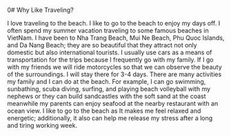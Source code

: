 0# Why Like Traveling?

I love traveling to the beach. I like to go to the beach to enjoy my days off.
I often spend my summer vacation traveling to some famous beaches in VietNam. 
I have been to Nha Trang Beach, Mui Ne Beach, Phu Quoc Islands, and Da Nang Beach; they are so beautiful that they attract not only domestic but also international tourists. 
I usually use cars as a means of transportation for the trips because I frequently go with my family. If I go with my friends we will ride motorcycles so that we can observe the beauty of the surroundings. 
I will stay there for 3-4 days. There are many activities my family and I can do at the beach. For example, I can go swimming, sunbathing, scuba diving, surfing, and playing beach volleyball with my nephews or they can build sandcastles with the soft sand at the coast meanwhile my parents can enjoy seafood at the nearby restaurant with an ocean view.
I like to go to the beach as It makes me feel relaxed and energetic; additionally, it also can help me release my stress after a long and tiring working week. 